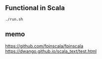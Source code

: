 ## Functional in Scala

```
./run.sh
```

## memo

https://github.com/fpinscala/fpinscala
https://dwango.github.io/scala_text/test.html
